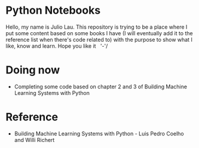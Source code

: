 # Python Notebooks
Hello, my name is Julio Lau. This repository is trying to be a place where I put some content based on some books I have (I will eventually add it to the reference list when there's code related to) with the purpose to show what I like, know and learn. Hope you like it &nbsp; '-'/

# Doing now
- Completing some code based on chapter 2 and 3 of Building Machine Learning Systems with Python

# Reference
- Building Machine Learning Systems with Python - Luis Pedro Coelho and Willi Richert

